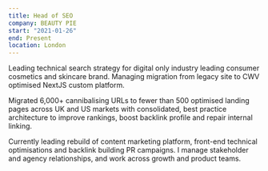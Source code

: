 ```yaml
---
title: Head of SEO
company: BEAUTY PIE
start: "2021-01-26"
end: Present
location: London
---
```


<p>Leading technical search strategy for digital only industry leading consumer cosmetics and skincare brand. Managing migration from legacy site to CWV optimised NextJS custom platform.</p>

<p>Migrated 6,000+ cannibalising URLs to fewer than 500 optimised landing pages across UK and US markets with consolidated, best practice architecture to improve rankings, boost backlink profile and repair internal linking.</p>

<p>Currently leading rebuild of content marketing platform, front-end technical optimisations and backlink building PR campaigns. I manage stakeholder and agency relationships, and work across growth and product teams.</p>
